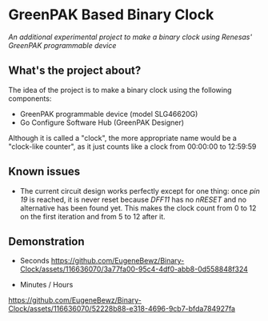 # GreenPAK Based Binary Clock
_An additional experimental project to make a binary clock using Renesas' GreenPAK programmable device_

## What's the project about?
The idea of the project is to make a binary clock using the following components:
- GreenPAK programmable device (model SLG46620G)
- Go Configure Software Hub (GreenPAK Designer)

Although it is called a "clock", the more appropriate name would be a "clock-like counter", as it just counts like a clock from 00:00:00 to 12:59:59

## Known issues
- The current circuit design works perfectly except for one thing: once _pin 19_ is reached, it is never reset because _DFF11_ has no _nRESET_ and no alternative has been found yet. This makes the clock count from 0 to 12 on the first iteration and from 5 to 12 after it.

## Demonstration
- Seconds
https://github.com/EugeneBewz/Binary-Clock/assets/116636070/3a77fa00-95c4-4df0-abb8-0d558848f324

- Minutes / Hours

https://github.com/EugeneBewz/Binary-Clock/assets/116636070/52228b88-e318-4696-9cb7-bfda784927fa

